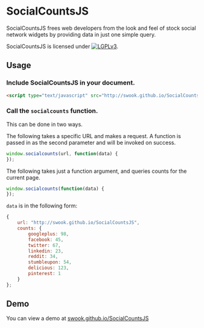 # SocialCountsJS


SocialCountsJS frees web developers from the look and feel of stock social network widgets by providing data in just one simple query.

SocialCountsJS is licensed under [![LGPLv3](http://www.gnu.org/graphics/lgplv3-88x31.png)](http://www.gnu.org/licenses/lgpl.html).

## Usage

### Include SocialCountsJS in your document.

```html
<script type="text/javascript" src="http://swook.github.io/SocialCountsJS/socialcounts.js"></script>
```

### Call the `socialcounts` function.

This can be done in two ways.

The following takes a specific URL and makes a request. A function is passed in as the second parameter and will be invoked on success.

```javascript
window.socialcounts(url, function(data) {
});
```

The following takes just a function argument, and queries counts for the current page.

```javascript
window.socialcounts(function(data) {
});
```

`data` is in the following form:

```javascript
{
	url: "http://swook.github.io/SocialCountsJS",
	counts: {
		googleplus: 98,
		facebook: 45,
		twitter: 67,
		linkedin: 23,
		reddit: 34,
		stumbleupon: 54,
		delicious: 123,
		pinterest: 1
	}
};
```

## Demo
You can view a demo at [swook.github.io/SocialCountsJS](http://swook.github.io/SocialCountsJS/)

